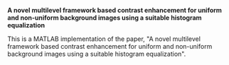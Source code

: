 **A novel multilevel framework based contrast enhancement for uniform and non-uniform background images using a suitable histogram equalization**

This is a MATLAB implementation of the paper, "A novel multilevel framework based contrast enhancement for uniform and non-uniform background images using a suitable histogram equalization".
